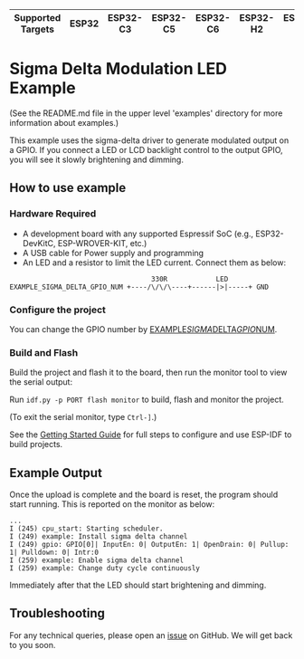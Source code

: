 | Supported Targets | ESP32 | ESP32-C3 | ESP32-C5 | ESP32-C6 | ESP32-H2 | ESP32-P4 | ESP32-S2 | ESP32-S3 |
| ----------------- | ----- | -------- | -------- | -------- | -------- | -------- | -------- | -------- |

# Sigma Delta Modulation LED Example

(See the README.md file in the upper level 'examples' directory for more information about examples.)

This example uses the sigma-delta driver to generate modulated output on a GPIO. If you connect a LED or LCD backlight control to the output GPIO, you will see it slowly brightening and dimming.

## How to use example

### Hardware Required

* A development board with any supported Espressif SoC (e.g., ESP32-DevKitC, ESP-WROVER-KIT, etc.)
* A USB cable for Power supply and programming
* An LED and a resistor to limit the LED current. Connect them as below:

```
                                   330R            LED
EXAMPLE_SIGMA_DELTA_GPIO_NUM +----/\/\/\----+------|>|-----+ GND
```

### Configure the project

You can change the GPIO number by [EXAMPLE*SIGMA*DELTA*GPIO*NUM](main/sdm*led*example_main.c).

### Build and Flash

Build the project and flash it to the board, then run the monitor tool to view the serial output:

Run `idf.py -p PORT flash monitor` to build, flash and monitor the project.

(To exit the serial monitor, type ``Ctrl-]``.)

See the [Getting Started Guide](https://docs.espressif.com/projects/esp-idf/en/latest/get-started/index.html) for full steps to configure and use ESP-IDF to build projects.

## Example Output

Once the upload is complete and the board is reset, the program should start running. This is reported on the monitor as below:

```
...
I (245) cpu_start: Starting scheduler.
I (249) example: Install sigma delta channel
I (249) gpio: GPIO[0]| InputEn: 0| OutputEn: 1| OpenDrain: 0| Pullup: 1| Pulldown: 0| Intr:0
I (259) example: Enable sigma delta channel
I (259) example: Change duty cycle continuously
```

Immediately after that the LED should start brightening and dimming.

## Troubleshooting

For any technical queries, please open an [issue](https://github.com/espressif/esp-idf/issues) on GitHub. We will get back to you soon.
